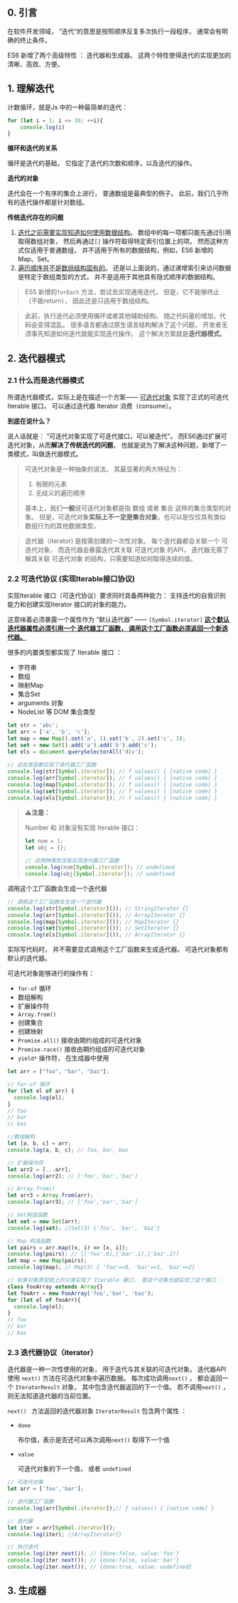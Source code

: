 ## 0. 引言

在软件开发领域， ”迭代“的意思是按照顺序反复多次执行一段程序， 通常会有明确的终止条件。 

ES6 新增了两个高级特性 ： 迭代器和生成器。 这两个特性使得迭代的实现更加的 清晰、高效、方便。



## 1. 理解迭代

计数循环，就是Js 中的一种最简单的迭代：

```javascript
for (let i = 1; i <= 10; ++i){
    console.log(i)
}
```

**循环和迭代的关系**

循环是迭代的基础， 它指定了迭代的次数和顺序，以及迭代的操作。

**迭代的对象**

迭代会在一个有序的集合上进行， 普通数组是最典型的例子。 此前，我们几乎所有的迭代操作都是针对数组。 

**传统迭代存在的问题**

1. <u>迭代之前需要实现知道如何使用数据结构</u>。 数组中的每一项都只能先通过引用取得数组对象， 然后再通过`[]` 操作符取得特定索引位置上的项。  然而这种方式仅适用于普通数组， 并不适用于所有的数据结构，例如，ES6 新增的Map、Set。
2. <u>遍历顺序并不是数组结构固有的</u>。  还是以上面说的，通过递增索引来访问数据是特定于数组类型的方式， 并不是适用于其他具有隐式顺序的数据结构。 

> ES5 新增的`forEach` 方法，尝试去实现通用迭代， 但是，它不能够终止 （不能return）， 因此还是只适用于数组结构。 

> 此前，执行迭代必须使用循环或者其他辅助结构。 随之代码量的增加，代码会变得混乱。  很多语言都通过原生语言结构解决了这个问题， <ud>开发者无须事先知道如何迭代就能实现迭代操作</ud>。 这个解决方案就是**迭代器模式**。

## 2. 迭代器模式

### 2.1 什么而是迭代器模式

所谓迭代器模式，实际上是在描述一个方案—— <u>可迭代对象</u> 实现了正式的可迭代 Iterable 接口， 可以通过迭代器 Iterator 消费（consume）。

**到底在说什么？**

说人话就是： ”可迭代对象实现了可迭代接口，可以被迭代“。 而ES6通过扩展可迭代对象，从而**解决了传统迭代的问题**， 也就是说为了解决这种问题，新增了一类模式，叫做迭代器模式。

> 可迭代对象是一种抽象的说法， 其最显著的两大特征为：
>
> 1. 有限的元素
> 2. 无歧义的遍历顺序
>
> 基本上，我们**一般**说可迭代对象都是指 数组 或者 集合 这样的集合类型的对象。 但是，可迭代对象**实际上不一定是集合对象**，也可以是仅仅具有类似数组行为的其他数据类型， 

> 迭代器（iterator) 是按需创建的一次性对象。 每个迭代器都会关联一个 可迭代对象， 而迭代器会暴露迭代其关联 可迭代对象 的API， 迭代器无需了解其关联 可迭代对象 的结构，只需要知道如何取得连续的值。 

### 2.2 可迭代协议 (实现Iterable接口协议)

实现Iterable 接口（可迭代协议）要求同时具备两种能力： 支持迭代的自我识别能力和创建实现Iterator 接口的对象的能力。 

这意味着必须暴露一个属性作为 “默认迭代器” —— `[Symbol.iterator]` 
<u>**这个默认迭代器属性必须引用一个 迭代器工厂函数， 调用这个工厂函数必须返回一个新迭代器。**</u>

很多的内置类型都实现了 Iterable 接口 ：

- 字符串
- 数组
- 映射Map
- 集合Set
- arguments 对象
- NodeList 等 DOM 集合类型

```javascript
let str = 'abc'; 
let arr = ['a', 'b', 'c']; 
let map = new Map().set('a', 1).set('b', 2).set('c', 3); 
let set = new Set().add('a').add('b').add('c'); 
let els = document.querySelectorAll('div'); 
 
// 这些类型都实现了迭代器工厂函数 
console.log(str[Symbol.iterator]); // f values() { [native code] } 
console.log(arr[Symbol.iterator]); // f values() { [native code] } 
console.log(map[Symbol.iterator]); // f values() { [native code] } 
console.log(set[Symbol.iterator]); // f values() { [native code] } 
console.log(els[Symbol.iterator]); // f values() { [native code] } 
```

> **:warning:注意：**
>
> Number 和 对象没有实现 Iterable 接口：
>
> ```javascript
> let num = 1; 
> let obj = {}; 
>  
> // 这两种类型没有实现迭代器工厂函数 
> console.log(num[Symbol.iterator]); // undefined 
> console.log(obj[Symbol.iterator]); // undefined 
> ```

调用这个工厂函数会生成一个迭代器 

```javascript
// 调用这个工厂函数会生成一个迭代器 
console.log(str[Symbol.iterator]()); // StringIterator {} 
console.log(arr[Symbol.iterator]()); // ArrayIterator {} 
console.log(map[Symbol.iterator]()); // MapIterator {} 
console.log(set[Symbol.iterator]()); // SetIterator {} 
console.log(els[Symbol.iterator]()); // ArrayIterator {} 
```

实际写代码时， 并不需要显式调用这个工厂函数来生成迭代器。 可迭代对象都有默认的迭代器。

可迭代对象能够进行的操作有：

- `for-of` 循环
- 数组解构
- 扩展操作符
- `Array.from()`
- 创建集合
- 创建映射
- `Promise.all()` 接收由期约组成的可迭代对象
- `Promise.race()` 接收由期约组成的可迭代对象
- `yield*` 操作符， 在生成器中使用

```javascript
let arr = ["foo", "bar", "baz"];

// for-of 循环
for (let el of arr) {
  console.log(el);
}
// foo
// bar
// baz

//数组解构
let [a, b, c] = arr;
console.log(a, b, c); // foo, bar, baz

// 扩展操作符
let arr2 = [...arr];
console.log(arr2); // ['foo','bar','baz']

// Array.from()
let arr3 = Array.from(arr);
console.log(arr3); // ['foo','bar','baz']

// Set构造函数
let set = new Set(arr);
console.log(set); //Set(3) {'foo', 'bar', 'baz'}

// Map 构造函数
let pairs = arr.map((x, i) => [x, i]);
console.log(pairs); // [['foo',0],['bar',1],['baz',2]]
let map = new Map(pairs);
console.log(map); // Map(3) { 'foo'=>0, 'bar'=>1, 'baz'=>2}

// 如果对象原型链上的父类实现了 Iterable 接口， 那这个对象也就实现了这个接口：
class FooArray extends Array{}
let fooArr = new FooArray('foo','bar', 'baz');
for (let el of fooArr){
  console.log(el);
}
// foo
// bar
// baz
```



### 2.3 迭代器协议（iterator）

迭代器是一种一次性使用的对象， 用于迭代与其关联的可迭代对象。
迭代器API 使用 `next()` 方法在可迭代对象中遍历数据。 
每次成功调用`next()` ， 都会返回一个 `IteratorResult` 对象， 其中包含迭代器返回的下一个值。 
若不调用`next()` ， 则无法知道迭代器的当前位置。 

`next() ` 方法返回的迭代器对象 `IteratorResult` 包含两个属性 ： 

- `done` 

  布尔值，表示是否还可以再次调用`next()` 取得下一个值

- `value`

  可迭代对象的下一个值， 或者 `undefined`

```javascript
// 可迭代对象
let arr = ['foo','bar'];

// 迭代器工厂函数
console.log(arr[Symbol.iterator]);// ƒ values() { [native code] }

// 迭代器
let iter = arr[Symbol.iterator]();
console.log(iter); //ArrayIterator{}

// 执行迭代
console.log(iter.next()); // {done:false, value:'foo'}
console.log(iter.next()); // {done:false, value:'bar'}
console.log(iter.next()); // {done:true, value: undefined}
```





## 3. 生成器

